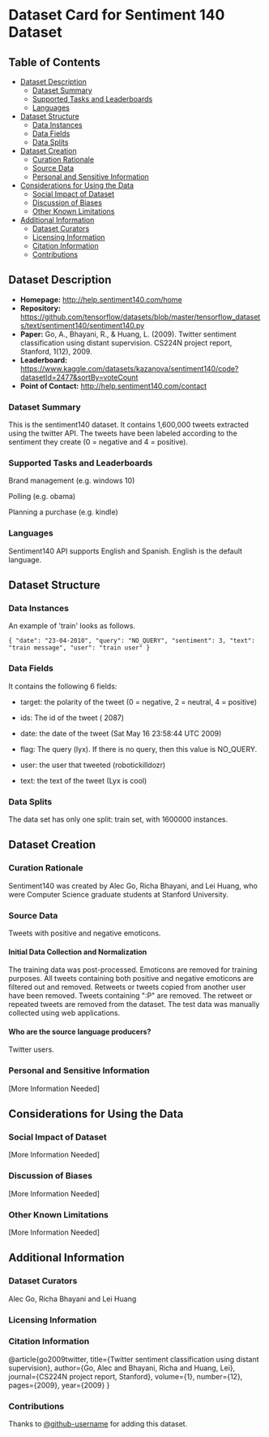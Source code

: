 
# Dataset Card for Sentiment 140 Dataset

## Table of Contents
- [Dataset Description](#dataset-description)
  - [Dataset Summary](#dataset-summary)
  - [Supported Tasks and Leaderboards](#supported-tasks-and-leaderboards)
  - [Languages](#languages)
- [Dataset Structure](#dataset-structure)
  - [Data Instances](#data-instances)
  - [Data Fields](#data-fields)
  - [Data Splits](#data-splits)
- [Dataset Creation](#dataset-creation)
  - [Curation Rationale](#curation-rationale)
  - [Source Data](#source-data)
  - [Personal and Sensitive Information](#personal-and-sensitive-information)
- [Considerations for Using the Data](#considerations-for-using-the-data)
  - [Social Impact of Dataset](#social-impact-of-dataset)
  - [Discussion of Biases](#discussion-of-biases)
  - [Other Known Limitations](#other-known-limitations)
- [Additional Information](#additional-information)
  - [Dataset Curators](#dataset-curators)
  - [Licensing Information](#licensing-information)
  - [Citation Information](#citation-information)
  - [Contributions](#contributions)

## Dataset Description

- **Homepage:**  http://help.sentiment140.com/home 
- **Repository:** https://github.com/tensorflow/datasets/blob/master/tensorflow_datasets/text/sentiment140/sentiment140.py
- **Paper:** Go, A., Bhayani, R., & Huang, L. (2009). Twitter sentiment classification using distant supervision. CS224N project report, Stanford, 1(12), 2009.
- **Leaderboard:** https://www.kaggle.com/datasets/kazanova/sentiment140/code?datasetId=2477&sortBy=voteCount
- **Point of Contact:** http://help.sentiment140.com/contact

### Dataset Summary

This is the sentiment140 dataset. It contains 1,600,000 tweets extracted using the twitter API. The tweets have been labeled according to the sentiment they create (0 = negative and 4 = positive).

### Supported Tasks and Leaderboards

Brand management (e.g. windows 10)

Polling (e.g. obama)

Planning a purchase (e.g. kindle)

### Languages

Sentiment140 API supports English and Spanish. English is the default language.

## Dataset Structure

### Data Instances

An example of 'train' looks as follows.

`{
    "date": "23-04-2010",
    "query": "NO_QUERY",
    "sentiment": 3,
    "text": "train message",
    "user": "train user"
}`

### Data Fields

It contains the following 6 fields:

- target: the polarity of the tweet (0 = negative, 2 = neutral, 4 = positive)

- ids: The id of the tweet ( 2087)

- date: the date of the tweet (Sat May 16 23:58:44 UTC 2009)

- flag: The query (lyx). If there is no query, then this value is NO_QUERY.

- user: the user that tweeted (robotickilldozr)

- text: the text of the tweet (Lyx is cool)

### Data Splits

The data set has only one split: train set, with 1600000 instances.

## Dataset Creation

### Curation Rationale

Sentiment140 was created by Alec Go, Richa Bhayani, and Lei Huang, who were Computer Science graduate students at Stanford University.

### Source Data

Tweets with positive and negative emoticons.

#### Initial Data Collection and Normalization

The training data was post-processed. Emoticons are removed for training purposes. All tweets containing both positive and negative emoticons are filtered out and removed. Retweets or tweets copied from another user have been removed. Tweets containing ":P" are removed. The retweet or repeated tweets are removed from the dataset. The test data was manually collected using web applications.

#### Who are the source language producers?

Twitter users. 

### Personal and Sensitive Information

[More Information Needed]

## Considerations for Using the Data

### Social Impact of Dataset

[More Information Needed]

### Discussion of Biases

[More Information Needed]

### Other Known Limitations

[More Information Needed]

## Additional Information

### Dataset Curators

Alec Go, Richa Bhayani and Lei Huang

### Licensing Information


### Citation Information

@article{go2009twitter,
  title={Twitter sentiment classification using distant supervision},
  author={Go, Alec and Bhayani, Richa and Huang, Lei},
  journal={CS224N project report, Stanford},
  volume={1},
  number={12},
  pages={2009},
  year={2009}
}

### Contributions

Thanks to [@github-username](https://github.com/<github-username>) for adding this dataset.

